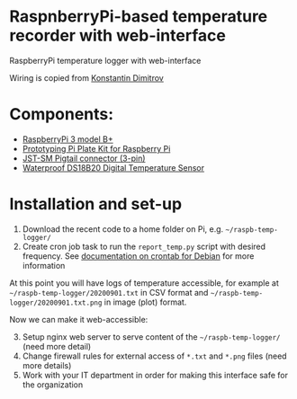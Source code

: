 # RaspnberryPi-based temperature recorder with web-interface

RaspberryPi temperature logger with web-interface

Wiring is copied from [Konstantin Dimitrov](https://create.arduino.cc/projecthub/TheGadgetBoy/ds18b20-digital-temperature-sensor-and-arduino-9cc806)

# Components:

- [RaspberryPi 3 model B+](https://www.digikey.com/products/en?keywords=1690-1025-ND)
- [Prototyping Pi Plate Kit for Raspberry Pi](https://www.digikey.com/products/en?keywords=1528-1414-ND)
- [JST-SM Pigtail connector (3-pin)](https://www.digikey.com/product-detail/en/sparkfun-electronics/CAB-14575/1568-1831-ND/8543395)
- [Waterproof DS18B20 Digital Temperature Sensor](https://www.digikey.com/products/en?keywords=1528-1592-ND)

# Installation and set-up

  1. Download the recent code to a home folder on Pi, e.g. `~/raspb-temp-logger/`
  2. Create cron job task to run the `report_temp.py` script with desired frequency. See [documentation on crontab for Debian](https://vitux.com/how-to-setup-a-cron-job-in-debian-10/) for more information

At this point you will have logs of temperature accessible, for example at `~/raspb-temp-logger/20200901.txt` in CSV format and `~/raspb-temp-logger/20200901.txt.png` in image (plot) format.

Now we can make it web-accessible:

  3. Setup nginx web server to serve content of the `~/raspb-temp-logger/` (need more detail)
  4. Change firewall rules for external access of `*.txt` and `*.png` files (need more details)
  5. Work with your IT department in order for making this interface safe for the organization

